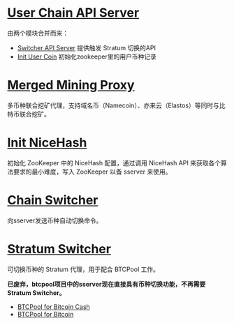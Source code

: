 # [User Chain API Server](userChainAPIServer/)

由两个模块合并而来：
* [Switcher API Server](userChainAPIServer/switcherAPIServer/)
  提供触发 Stratum 切换的API
* [Init User Coin](userChainAPIServer/initUserCoin/)
  初始化zookeeper里的用户币种记录

# [Merged Mining Proxy](mergedMiningProxy/)

多币种联合挖矿代理，支持域名币（Namecoin）、亦来云（Elastos）等同时与比特币联合挖矿。

# [Init NiceHash](initNiceHash/)

初始化 ZooKeeper 中的 NiceHash 配置，通过调用 NiceHash API 来获取各个算法要求的最小难度，写入 ZooKeeper 以备 sserver 来使用。

# [Chain Switcher](chainSwitcher/)
向sserver发送币种自动切换命令。

# [Stratum Switcher](stratumSwitcher/)

可切换币种的 Stratum 代理，用于配合 BTCPool 工作。

**已废弃，btcpool项目中的sserver现在直接具有币种切换功能，不再需要Stratum Switcher。**

* [BTCPool for Bitcoin Cash](https://github.com/btccom/bccpool)
* [BTCPool for Bitcoin](https://github.com/btccom/btcpool)
